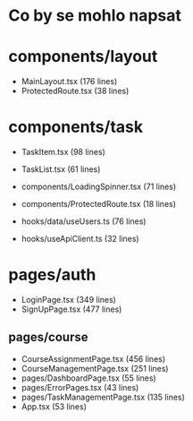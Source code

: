 # Co by se mohlo napsat

# **components/layout**

- MainLayout.tsx (176 lines)
- ProtectedRoute.tsx (38 lines)

# **components/task**

- TaskItem.tsx (98 lines)
- TaskList.tsx (61 lines)

- components/LoadingSpinner.tsx (71 lines)
- components/ProtectedRoute.tsx (18 lines)
- hooks/data/useUsers.ts (76 lines)
- hooks/useApiClient.ts (32 lines)

# **pages/auth**

- LoginPage.tsx (349 lines)
- SignUpPage.tsx (477 lines)

## **pages/course**

- CourseAssignmentPage.tsx (456 lines)
- CourseManagementPage.tsx (251 lines)
- pages/DashboardPage.tsx (55 lines)
- pages/ErrorPages.tsx (43 lines)
- pages/TaskManagementPage.tsx (135 lines)
- App.tsx (53 lines)